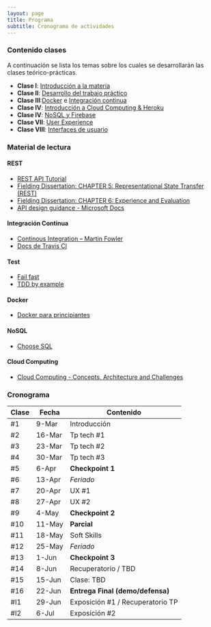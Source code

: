 ```yaml
---
layout: page
title: Programa
subtitle: Cronograma de actividades
---
```

### Contenido clases

A continuaci&oacute;n se lista los temas sobre los cuales se desarrollar&aacute;n las clases te&oacute;rico-pr&aacute;cticas.

* **Clase I**: [Introducci&oacute;n a la materia](https://drive.google.com/open?id=0B7ZBqy_1wA07c3dtQlhDd0pRd3ZhQnFpQUxiR0JrU0dfQm1F)
* **Clase II**: [Desarrollo del trabajo práctico](https://docs.google.com/presentation/d/1XQkto1XUHUQdHM8y7qSowX96N2dWj-FX3MNcycldSeQ/edit?usp=sharing)
* **Clase III**:[Docker]() e [Integración continua](https://docs.google.com/presentation/d/1KjtGyJPjWKTQ7udpCBzyXMbfYtq_uohMwGcuE6MAatY/edit?usp=sharing)
* **Clase IV**: [Introducción a Cloud Computing & Heroku](https://drive.google.com/open?id=1hdwmcJst3JrgDyWXq3WVE9CsESYLWqno5Eo7s6BoyBM)
* **Clase IV**: [NoSQL y Firebase](https://docs.google.com/presentation/d/1pctvhJn_6pO9p7Zx8PFFMaObkw72dxv6rL0ZAJf3-cc/edit?usp=sharing)
* **Clase VII**: [User Experience](https://docs.google.com/presentation/d/1BmQUMUk3KUE9Mg-l-vzmECMNotgUNB7FrEerUq2K0AI/edit?usp=sharing)
* **Clase VIII**: [Interfaces de usuario](https://docs.google.com/presentation/d/1HeW58YlrJoend6hFP7ZbknET_y3a6ZPPQd2_Sj_05SE/edit?usp=sharing)

### Material de lectura

#### REST

* [REST API Tutorial](http://www.restapitutorial.com/)
* [Fielding Dissertation: CHAPTER 5: Representational State Transfer (REST)](https://www.ics.uci.edu/~fielding/pubs/dissertation/rest_arch_style.htm)
* [Fielding Dissertation: CHAPTER 6: Experience and Evaluation](https://www.ics.uci.edu/~fielding/pubs/dissertation/evaluation.htm)
* [API design guidance - Microsoft Docs](https://docs.microsoft.com/en-us/azure/architecture/best-practices/api-design)

#### Integraci&oacute;n Continua

* [Continous Integration – Martin Fowler](http://www.martinfowler.com/articles/continuousIntegration.html)
* [Docs de Travis CI](http://docs.travis-ci.com/user/for-beginners/)

#### Test

* [Fail fast](http://www.martinfowler.com/ieeeSoftware/failFast.pdf)
* [TDD by example](http://www.eecs.yorku.ca/course_archive/2003-04/W/3311/sectionM/case_studies/money/KentBeck_TDD_byexample.pdf)

#### Docker

* [Docker para principiantes](https://prakhar.me/docker-curriculum/)

#### NoSQL

* [Choose SQL](https://stateofprogress.blog/choose-sql-d017cfc08870)

#### Cloud Computing

* [Cloud Computing - Concepts, Architecture and Challenges](https://drive.google.com/open?id=0B3RbSZXZ7S-_VkwxOVl2ajVjQUE)


### Cronograma

| Clase | Fecha | Contenido |
| ----- | ----- | --------- |
| #1 | 9-Mar | Introducci&oacute;n |
| #2 | 16-Mar | Tp tech #1 |
| #3 | 23-Mar | Tp tech #2 |
| #4 | 30-Mar | Tp tech #3 |
| #5 | 6-Apr | **Checkpoint 1** |
| #6 | 13-Apr | _Feriado_ |
| #7 | 20-Apr | UX #1 |
| #8 | 27-Apr | UX #2 |
| #9 | 4-May | **Checkpoint 2** |
| #10 | 11-May | **Parcial** |
| #11 | 18-May | Soft Skills |
| #12 | 25-May | _Feriado_ |
| #13 | 1-Jun | **Checkpoint 3** |
| #14 | 8-Jun | Recuperatorio / TBD |
| #15 | 15-Jun | Clase: TBD |
| #16 | 22-Jun | **Entrega Final (demo/defensa)** |
| #I1 | 29-Jun | Exposici&oacute;n #1 / Recuperatorio TP |
| #I2 | 6-Jul | Exposici&oacute;n #2 |
